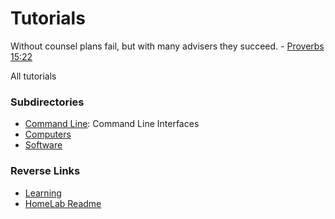 # Tutorials
Without counsel plans fail, but with many advisers they succeed. - [Proverbs 15:22](https://my.bible.com/bible/59/PRO.15.22)

All tutorials

### Subdirectories
- [Command Line](./Command_Line/Command_Line.md): Command Line Interfaces
- [Computers](./Computers/Computers.md)
- [Software](./Software/Software.md)

### Reverse Links
- [Learning](../Reading_Library/Learning/Learning.md)
- [HomeLab Readme](../README.md)